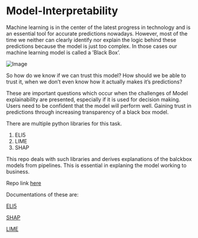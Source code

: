 # Model-Interpretability

Machine learning is in the center of the latest progress in technology and is an essential tool for accurate predictions nowadays. However, most of the time we neither can clearly identify nor explain the logic behind these predictions because the model is just too complex. In those cases our machine learning model is called a ’Black Box’.

![Image](https://d33wubrfki0l68.cloudfront.net/5331cb13d71df10783ce7b69c7bc9f703db5bf3d/2ecd6/img/posts/lime/intro.png)

So how do we know if we can trust this model? How should we be able to trust it, when we don’t even know how it actually makes it’s predictions?

These are important questions which occur when the challenges of Model explainability are presented, especially if it is used for decision making. Users need to be confident that the model will perform well. Gaining trust in predictions through increasing transparency of a black box model.

There are multiple python libraries for this task.
1. ELI5
2. LIME
3. SHAP

This repo deals with such libraries and derives explanations of the balckbox models from pipelines. This is essential in explaning the model working to business.

Repo link [here](https://nbviewer.jupyter.org/github/saianil58/Model-Interpretability/blob/master/Introduction%20to%20Model%20Interpretability.ipynb)

Documentations of these are:

[ELI5](https://eli5.readthedocs.io/en/latest/)

[SHAP](https://github.com/slundberg/shap)

[LIME](https://github.com/marcotcr/lime)
